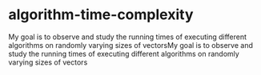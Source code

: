 # algorithm-time-complexity
My goal is to observe and study the running times of executing different algorithms on randomly varying sizes of vectorsMy goal is to observe and study the running times of executing different algorithms on randomly varying sizes of vectors

